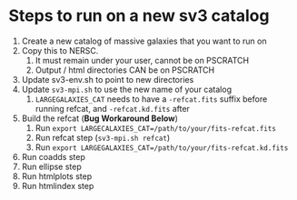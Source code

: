 Steps to run on a new sv3 catalog
=================================

1. Create a new catalog of massive galaxies that you want to run on
2. Copy this to NERSC. 
   1. It must remain under your user, cannot be on PSCRATCH
   2. Output / html directories CAN be on PSCRATCH
3. Update sv3-env.sh to point to new directories
4. Update `sv3-mpi.sh` to use the new name of your catalog
   1. `LARGEGALAXIES_CAT` needs to have a `-refcat.fits` suffix before running refcat, and `-refcat.kd.fits` after
5. Build the refcat (**Bug Workaround Below**)
   1. Run `export LARGECALAXIES_CAT=/path/to/your/fits-refcat.fits`
   2. Run refcat step (`sv3-mpi.sh refcat`)
   3. Run `export LARGEGALAXIES_CAT=/path/to/your/fits-refcat.kd.fits`
6. Run coadds step
7. Run ellipse step
8. Run htmlplots step
9. Run htmlindex step